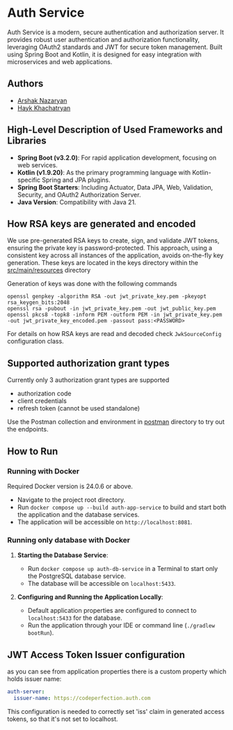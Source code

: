 # Auth Service

Auth Service is a modern, secure authentication and authorization server. It provides robust user authentication and authorization functionality, leveraging OAuth2 standards and JWT for secure token management. Built using Spring Boot and Kotlin, it is designed for easy integration with microservices and web applications.

## Authors
- [Arshak Nazaryan](https://github.com/nazaryan)
- [Hayk Khachatryan](https://github.com/haykart)

## High-Level Description of Used Frameworks and Libraries
- **Spring Boot (v3.2.0)**: For rapid application development, focusing on web services.
- **Kotlin (v1.9.20)**: As the primary programming language with Kotlin-specific Spring and JPA plugins.
- **Spring Boot Starters**: Including Actuator, Data JPA, Web, Validation, Security, and OAuth2 Authorization Server.
- **Java Version**: Compatibility with Java 21.

## How RSA keys are generated and encoded
We use pre-generated RSA keys to create, sign, and validate JWT tokens, ensuring the private key is password-protected.
This approach, using a consistent key across all instances of the application, avoids on-the-fly key generation.
These keys are located in the keys directory within the [src/main/resources](src/main/resources) directory

Generation of keys was done with the following commands
```shell
openssl genpkey -algorithm RSA -out jwt_private_key.pem -pkeyopt rsa_keygen_bits:2048
openssl rsa -pubout -in jwt_private_key.pem -out jwt_public_key.pem
openssl pkcs8 -topk8 -inform PEM -outform PEM -in jwt_private_key.pem -out jwt_private_key_encoded.pem -passout pass:<PASSWORD>
```
For details on how RSA keys are read and decoded check `JwkSourceConfig` configuration class.

## Supported authorization grant types
Currently only 3 authorization grant types are supported
- authorization code
- client credentials
- refresh token (cannot be used standalone)

Use the Postman collection and environment in [postman](postman) directory to try out the endpoints.

## How to Run
### Running with Docker
Required Docker version is 24.0.6 or above.
- Navigate to the project root directory.
- Run `docker compose up --build auth-app-service` to build and start both the application and the database services.
- The application will be accessible on `http://localhost:8081`.

### Running only database with Docker
1. **Starting the Database Service**:
    - Run `docker compose up auth-db-service` in a Terminal to start only the PostgreSQL database service.
    - The database will be accessible on `localhost:5433`.

2. **Configuring and Running the Application Locally**:
    - Default application properties are configured to connect to `localhost:5433` for the database.
    - Run the application through your IDE or command line (`./gradlew bootRun`).

## JWT Access Token Issuer configuration
as you can see from application properties there is a custom property which holds issuer name:
```yaml
auth-server:
  issuer-name: https://codeperfection.auth.com
```
This configuration is needed to correctly set 'iss' claim in generated access tokens, 
so that it's not set to localhost.
